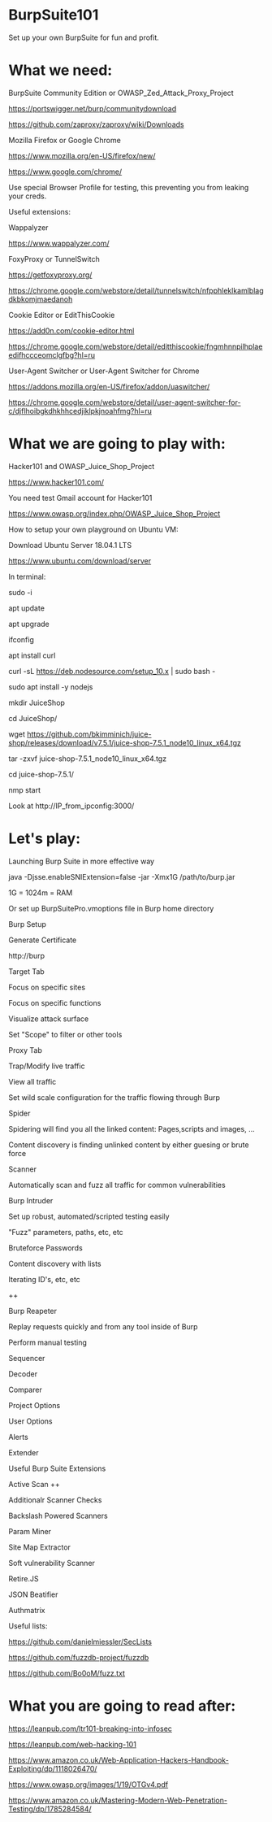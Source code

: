 # BurpSuite101

Set up your own BurpSuite for fun and profit.

# What we need:

BurpSuite Community Edition or OWASP_Zed_Attack_Proxy_Project

https://portswigger.net/burp/communitydownload

https://github.com/zaproxy/zaproxy/wiki/Downloads

Mozilla Firefox or Google Chrome

https://www.mozilla.org/en-US/firefox/new/ 

https://www.google.com/chrome/

Use special Browser Profile for testing, this preventing you from leaking your creds. 

Useful extensions:

Wappalyzer  

https://www.wappalyzer.com/

FoxyProxy or TunnelSwitch

https://getfoxyproxy.org/

https://chrome.google.com/webstore/detail/tunnelswitch/nfpphleklkamlblagdkbkomjmaedanoh

Cookie Editor or EditThisCookie

https://add0n.com/cookie-editor.html

https://chrome.google.com/webstore/detail/editthiscookie/fngmhnnpilhplaeedifhccceomclgfbg?hl=ru

User-Agent Switcher or User-Agent Switcher for Chrome

https://addons.mozilla.org/en-US/firefox/addon/uaswitcher/

https://chrome.google.com/webstore/detail/user-agent-switcher-for-c/djflhoibgkdhkhhcedjiklpkjnoahfmg?hl=ru

 # What we are going to play with:

Hacker101 and OWASP_Juice_Shop_Project

https://www.hacker101.com/

You need test Gmail account for Hacker101  

https://www.owasp.org/index.php/OWASP_Juice_Shop_Project

How to setup your own playground on Ubuntu VM:

Download Ubuntu Server 18.04.1 LTS

https://www.ubuntu.com/download/server

In terminal:

sudo -i

apt update

apt upgrade

ifconfig

apt install curl

curl -sL https://deb.nodesource.com/setup_10.x | sudo bash -

sudo apt install -y nodejs

mkdir JuiceShop

cd JuiceShop/

wget https://github.com/bkimminich/juice-shop/releases/download/v7.5.1/juice-shop-7.5.1_node10_linux_x64.tgz

tar -zxvf juice-shop-7.5.1_node10_linux_x64.tgz

cd juice-shop-7.5.1/

nmp start

Look at http://IP_from_ipconfig:3000/

# Let's play: 

Launching Burp Suite in more effective way

java -Djsse.enableSNIExtension=false -jar -Xmx1G /path/to/burp.jar

1G = 1024m = RAM

Or set up BurpSuitePro.vmoptions file in Burp home directory

Burp Setup

Generate Certificate

http://burp

Target Tab 

Focus on specific sites

Focus  on specific functions

Visualize attack  surface

Set "Scope" to filter or other tools

Proxy Tab 

Trap/Modify live traffic

View all traffic

Set wild scale configuration for the traffic flowing through Burp

Spider 

Spidering will find you all the linked content: Pages,scripts and images, ...

Content discovery is finding unlinked content by either guesing or brute force  

Scanner

Automatically scan and  fuzz all traffic for common vulnerabilities  

Burp Intruder

Set up robust, automated/scripted testing easily

"Fuzz" parameters, paths, etc, etc

Bruteforce Passwords

Content discovery with lists

Iterating ID's, etc, etc

++

Burp Reapeter

Replay requests quickly and  from any tool inside of Burp

Perform manual testing

Sequencer

Decoder

Comparer

Project Options

User Options

Alerts

Extender

Useful Burp Suite Extensions

Active Scan ++

Additionalr Scanner Checks

Backslash Powered Scanners

Param Miner

Site Map Extractor

Soft vulnerability Scanner

Retire.JS

JSON Beatifier

Authmatrix

Useful lists:

https://github.com/danielmiessler/SecLists

https://github.com/fuzzdb-project/fuzzdb

https://github.com/Bo0oM/fuzz.txt

# What you are going to read after:

https://leanpub.com/ltr101-breaking-into-infosec

https://leanpub.com/web-hacking-101

https://www.amazon.co.uk/Web-Application-Hackers-Handbook-Exploiting/dp/1118026470/

https://www.owasp.org/images/1/19/OTGv4.pdf

https://www.amazon.co.uk/Mastering-Modern-Web-Penetration-Testing/dp/1785284584/



